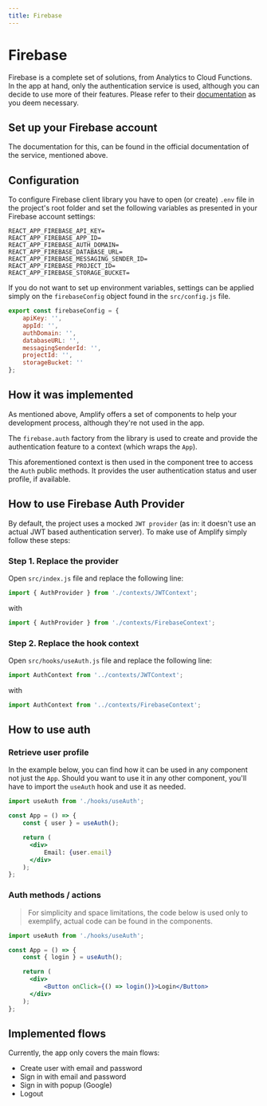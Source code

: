 ```yaml
---
title: Firebase
---
```


# Firebase

Firebase is a complete set of solutions, from Analytics to Cloud Functions. In the app at hand, only
the authentication service is used, although you can decide to use more of their features. Please
refer to their [documentation](https://firebase.google.com/docs)
as you deem necessary.

## Set up your Firebase account

The documentation for this, can be found in the official documentation of the service, mentioned
above.

## Configuration

To configure Firebase client library you have to open (or create) `.env` file in the project's root
folder and set the following variables as presented in your Firebase account settings:

```shell
REACT_APP_FIREBASE_API_KEY=
REACT_APP_FIREBASE_APP_ID=
REACT_APP_FIREBASE_AUTH_DOMAIN=
REACT_APP_FIREBASE_DATABASE_URL=
REACT_APP_FIREBASE_MESSAGING_SENDER_ID=
REACT_APP_FIREBASE_PROJECT_ID=
REACT_APP_FIREBASE_STORAGE_BUCKET=
```

If you do not want to set up environment variables, settings can be applied simply on
the `firebaseConfig` object found in the `src/config.js` file.

```js
export const firebaseConfig = {
    apiKey: '',
    appId: '',
    authDomain: '',
    databaseURL: '',
    messagingSenderId: '',
    projectId: '',
    storageBucket: ''
};
```

## How it was implemented

As mentioned above, Amplify offers a set of components to help your development process, although
they're not used in the app.

The `firebase.auth` factory from the library is used to create and provide the authentication
feature to a context (which wraps the `App`).

This aforementioned context is then used in the component tree to access the `Auth` public methods.
It provides the user authentication status and user profile, if available.

## How to use Firebase Auth Provider

By default, the project uses a mocked `JWT provider` (as in: it doesn't use an actual JWT based
authentication server). To make use of Amplify simply follow these steps:

### Step 1. Replace the provider

Open `src/index.js` file and replace the following line:

```js
import { AuthProvider } from './contexts/JWTContext';
```

with

```js
import { AuthProvider } from './contexts/FirebaseContext';
```

### Step 2. Replace the hook context

Open `src/hooks/useAuth.js` file and replace the following line:

```js
import AuthContext from '../contexts/JWTContext';
```

with

```js
import AuthContext from '../contexts/FirebaseContext';
```

## How to use auth

### Retrieve user profile

In the example below, you can find how it can be used in any component not just the `App`. Should
you want to use it in any other component, you'll have to import the `useAuth` hook and use it as
needed.

```jsx
import useAuth from './hooks/useAuth';

const App = () => {
    const { user } = useAuth();

    return (
      <div>
          Email: {user.email}
      </div>
    );
};
```

### Auth methods / actions

> For simplicity and space limitations, the code below is used only to exemplify, actual code can be found in the components.

```jsx
import useAuth from './hooks/useAuth';

const App = () => {
    const { login } = useAuth();

    return (
      <div>
          <Button onClick={() => login()}>Login</Button>
      </div>
    );
};
```

## Implemented flows

Currently, the app only covers the main flows:

- Create user with email and password
- Sign in with email and password
- Sign in with popup (Google)
- Logout
